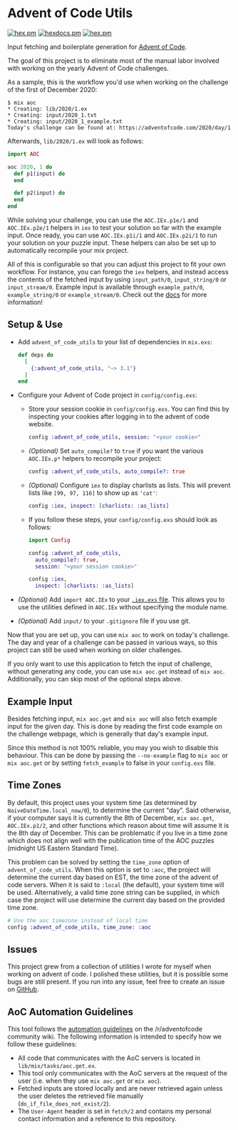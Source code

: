 # Advent of Code Utils

[![hex.pm](https://img.shields.io/hexpm/v/advent_of_code_utils.svg)](https://hex.pm/packages/advent_of_code_utils)
[![hexdocs.pm](https://img.shields.io/badge/hex-docs-lightgreen.svg)](https://hexdocs.pm/advent_of_code_utils/)
[![hex.pm](https://img.shields.io/hexpm/l/advent_of_code_utils.svg)](https://hex.pm/packages/advent_of_code_utils)

Input fetching and boilerplate generation for [Advent of Code](https://adventofcode.com/).

The goal of this project is to eliminate most of the manual labor involved with
working on the yearly Advent of Code challenges.

As a sample, this is the workflow you'd use when working on the challenge of the
first of December 2020:

```
$ mix aoc
* Creating: lib/2020/1.ex
* Creating: input/2020_1.txt
* Creating: input/2020_1_example.txt
Today's challenge can be found at: https://adventofcode.com/2020/day/1
```

Afterwards, `lib/2020/1.ex` will look as follows:

```elixir
import AOC

aoc 2020, 1 do
  def p1(input) do
  end

  def p2(input) do
  end
end
```

While solving your challenge, you can use the `AOC.IEx.p1e/1` and
`AOC.IEx.p2e/1` helpers in `iex` to test your solution so far with the example
input. Once ready, you can use `AOC.IEx.p1i/1` and `AOC.IEx.p2i/1` to run your
solution on your puzzle input. These helpers can also be set up to
automatically recompile your mix project.

All of this is configurable so that you can adjust this project to fit your own
workflow. For instance, you can forego the `iex` helpers, and instead access
the contents of the fetched input by using `input_path/0`, `input_string/0` or
`input_stream/0`. Example input is available through `example_path/0`,
`example_string/0` or `example_stream/0`.
Check out the [docs](https://hexdocs.pm/advent_of_code_utils/) for
more information!

## Setup & Use

- Add `advent_of_code_utils` to your list of dependencies in `mix.exs`:
  ```elixir
  def deps do
    [
      {:advent_of_code_utils, "~> 3.1"}
    ]
  end
  ```

- Configure your Advent of Code project in `config/config.exs`:

  - Store your session cookie in `config/config.exs`. You can find this by
    inspecting your cookies after logging in to the advent of code website.

    ```elixir
    config :advent_of_code_utils, session: "<your cookie>"
    ```

  - _(Optional)_ Set `auto_compile?` to `true` if you want the various `AOC.IEx.p*` helpers
    to recompile your project:

    ```elixir
    config :advent_of_code_utils, auto_compile?: true
    ```

  - _(Optional)_ Configure `iex` to display charlists as lists. This will prevent lists like
    `[99, 97, 116]` to show up as `'cat'`:

    ```elixir
    config :iex, inspect: [charlists: :as_lists]
    ```

  - If you follow these steps, your `config/config.exs` should look as follows:

    ```elixir
    import Config

    config :advent_of_code_utils,
      auto_compile?: true,
      session: "<your session cookie>"

    config :iex,
      inspect: [charlists: :as_lists]
    ```

- _(Optional)_ Add `import AOC.IEx` to your
  [`.iex.exs` file](https://hexdocs.pm/iex/IEx.html#module-the-iex-exs-file).
  This allows you to use the utilities defined in `AOC.IEx` without
  specifying the module name.

- _(Optional)_ Add `input/` to your `.gitignore` file if you use git.

Now that you are set up, you can use `mix aoc` to work on today's challenge.
The day and year of a challenge can be passed in various ways, so this project
can still be used when working on older challenges.

If you only want to use this application to fetch the input of  challenge,
without generating any code, you can use `mix aoc.get` instead of `mix aoc`.
Additionally, you can skip most of the optional steps above.

## Example Input

Besides fetching input, `mix aoc.get` and `mix aoc` will also fetch example
input for the given day.  This is done by reading the first code example on the
challenge webpage, which is generally that day's example input.

Since this method is not 100% reliable, you may you wish to disable this
behaviour. This can be done by passing the `--no-example` flag to `mix aoc` or
`mix aoc.get` or by setting `fetch_example` to false in your `config.exs` file.

## Time Zones

By default, this project uses your system time (as determined by
`NaiveDateTime.local_now/0`), to determine the current "day". Said otherwise,
if your computer says it is currently the 8th of December, `mix aoc.get`,
`AOC.IEx.p1/2`, and other functions which reason about time will assume it is
the 8th day of December. This can be problematic if you live in a time zone
which does not align well with the publication time of the AOC puzzles
(midnight US Eastern Standard Time).

This problem can be solved by setting the `time_zone` option of
`advent_of_code_utils`. When this option is set to `:aoc`, the project will
determine the current day based on EST, the time zone of the advent of code
servers. When it is said to `:local` (the default), your system time will be
used. Alternatively, a valid time zone string can be supplied, in which case
the project will use determine the current day based on the provided time zone.

```elixir
# Use the aoc timezone instead of local time
config :advent_of_code_utils, time_zone: :aoc
```

## Issues

This project grew from a collection of utilities I wrote for myself when working
on advent of code.
I polished these utilities, but it is possible some bugs are still present.
If you run into any issue, feel free to create an issue on
[GitHub](https://github.com/mathsaey/advent_of_code_utils).

## AoC Automation Guidelines

This tool follows the [automation guidelines](https://www.reddit.com/r/adventofcode/wiki/faqs/automation)
on the /r/adventofcode community wiki. The following information is intended to
specify how we follow these guidelines:

* All code that communicates with the AoC servers is located in
  `lib/mix/tasks/aoc.get.ex`.
* This tool only communicates with the AoC servers at the request of the user
  (i.e. when they use `mix aoc.get` or `mix aoc`).
* Fetched inputs are stored locally and are never retrieved again unless the
  user deletes the retrieved file manually (`do_if_file_does_not_exist/2`).
* The `User-Agent` header is set in `fetch/2` and contains my personal contact
  information and a reference to this repository.
